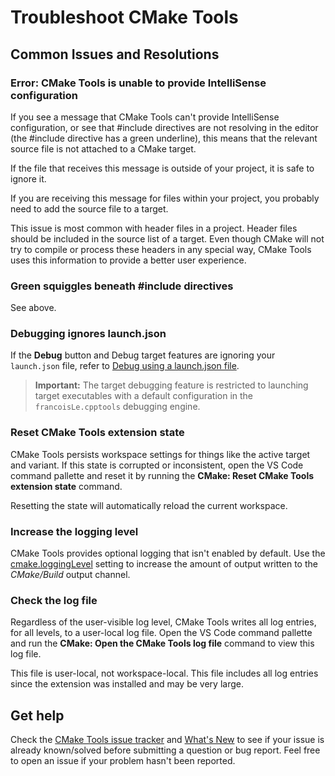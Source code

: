 # Troubleshoot CMake Tools

## Common Issues and Resolutions

### Error: CMake Tools is unable to provide IntelliSense configuration

If you see a message that CMake Tools can't provide IntelliSense configuration, or see that #include directives are not resolving in the editor (the #include directive has a green underline), this means that the relevant source file is not attached to a CMake target.

If the file that receives this message is outside of your project, it is safe to ignore it.

If you are receiving this message for files within your project, you probably need to add the source file to a target.

This issue is most common with header files in a project. Header files should be included in the source list of a target. Even though CMake will not try to compile or process these headers in any special way, CMake Tools uses this information to provide a better user experience.

### Green squiggles beneath #include directives

See above.

### Debugging ignores launch.json

If the **Debug** button and Debug target features are ignoring your `launch.json` file, refer to [Debug using a launch.json file](debug-launch.md#debug-using-a-launchjson-file).

> **Important:** The target debugging feature is restricted to launching target executables with a default configuration in the `francoisLe.cpptools` debugging engine.

### Reset CMake Tools extension state

CMake Tools persists workspace settings for things like the active target and variant. If this state is corrupted or inconsistent, open the VS Code command pallette and reset it by running the **CMake: Reset CMake Tools extension state** command.

Resetting the state will automatically reload the current workspace.

### Increase the logging level

CMake Tools provides optional logging that isn't enabled by default. Use the [cmake.loggingLevel](cmake-settings.md) setting to increase the amount of output written to the _CMake/Build_ output channel.

### Check the log file

Regardless of the user-visible log level, CMake Tools writes all log entries, for all levels, to a user-local log file. Open the VS Code command pallette and run the **CMake: Open the CMake Tools log file** command to view this log file.

This file is user-local, not workspace-local. This file includes all log entries since the extension was installed and may be very large.

## Get help

Check the [CMake Tools issue tracker](https://github.com/microsoft/vscode-cmake-tools/issues) and [What's New](../CHANGELOG.md) to see if your issue is already known/solved before submitting a question or bug report. Feel free to open an issue if your problem hasn't been reported.
